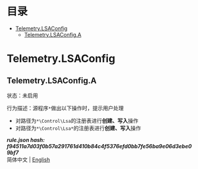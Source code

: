 



目录
==

* [Telemetry.LSAConfig](#telemetrylsaconfig)
	* [Telemetry.LSAConfig.A](#telemetrylsaconfiga)

# Telemetry.LSAConfig

## Telemetry.LSAConfig.A
  
状态：未启用

行为描述：源程序`*`做出以下操作时，提示用户处理
- 对路径为`*\Control\Lsa`的注册表进行**创建、写入**操作
- 对路径为`*\Control\Lsa*`的注册表进行**创建、写入**操作
  
***rule.json hash: f94511a7d03f0b57a291761d410b84c4f5376efd0bb7fe56ba9e06d3ebe09bf7***  
简体中文 | [English](/README_en_us.md)